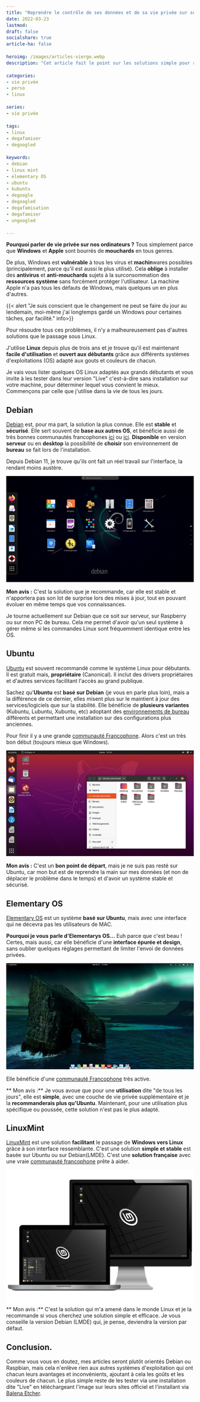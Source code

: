 ```yaml
---
title: "Reprendre le contrôle de ses données et de sa vie privée sur son ordinateurs"
date: 2022-03-23
lastmod: 
draft: false
socialshare: true
article-ha: false

heroimg: /images/articles-vierge.webp
description: "Cet article fait le point sur les solutions simple pour reprendre le contrôle de sa vie privée sur son ordinateur en vous listant les distributions Linux simple et accessible aux débutants."

categories:
- vie privée
- perso
- linux

series:
- vie privée
  
tags:
- linux
- degafamiser
- degoogled

keywords:
- debian
- linux mint
- elementary OS
- ubuntu
- kubuntu
- degoogle
- degoogled
- degafamisation
- degafamiser
- ungoogled

---
```


**Pourquoi parler de vie privée sur nos ordinateurs ?**
Tous simplement parce que **Windows** et **Apple** sont bourrés de **mouchards** en tous genres.

De plus, Windows est **vulnérable** à tous les virus et **machin**wares possibles (principalement, parce qu'il est aussi le plus utilisé). Cela **oblige** à installer des **antivirus** et **anti-mouchards** sujets à la surconsommation des **ressources système** sans forcément protéger l'utilisateur.
La machine Apple n'a pas tous les défauts de Windows, mais quelques un en plus d'autres.

{{< alert "Je suis conscient que le changement ne peut se faire du jour au lendemain, moi-même j'ai longtemps gardé un Windows pour certaines tâches, par facilité." info>}}

Pour résoudre tous ces problèmes, il n'y a malheureusement pas d'autres solutions que le passage sous Linux.

J'utilise **Linux** depuis plus de trois ans et je trouve qu'il est maintenant **facile d'utilisation** et **ouvert aux débutants** grâce aux différents systèmes d'exploitations (OS) adapté aux gouts et couleurs de chacun.

Je vais vous lister quelques OS Linux adaptés aux grands débutants et vous invite à les tester dans leur version "Live" c'est-à-dire sans installation sur votre machine, pour déterminer lequel vous convient le mieux.
Commençons par celle que j'utilise dans la vie de tous les jours.

## Debian
[Debian](https://www.debian.org/index.fr.html) est, pour ma part, la solution la plus connue. Elle est **stable** et **sécurisé**.
Elle sert souvent de **base aux autres OS**, et bénéficie aussi de très 
bonnes communautés francophones [ici](https://debian-facile.org/) ou 
[ici](https://france.debian.net/).
**Disponible** en version **serveur** ou en **desktop** la possibilité 
de **choisir** son environnement de **bureau** se fait lors de 
l'installation.

Depuis Debian 11, je trouve qu'ils ont fait un réel travail sur 
l'interface, la rendant moins austère.

![Interface Debian](img/debian.png)

**Mon avis :**
C'est la solution que je recommande, car elle est stable et n'apportera pas son lot de surprise lors des mises à jour, tout en pouvant évoluer en même temps que vos connaissances.

Je tourne actuellement sur Debian que ce soit sur serveur, sur Raspberry ou sur mon PC de bureau. Cela me permet d'avoir qu'un seul système à gérer même si les commandes Linux sont fréquemment identique entre les OS.

## Ubuntu
[Ubuntu](https://ubuntu.com/) est souvent recommandé comme le système Linux pour débutants. Il est gratuit mais, **propriétaire** (Canonical). 
Il inclut des drivers propriétaires et d'autres services facilitant l'accès au grand publique.

Sachez qu'**Ubuntu** est **basé sur Debian** (je vous en parle plus loin), mais a la différence de ce dernier, elles misent plus sur le maintient à jour des services/logiciels que sur la stabilité.
Elle bénéficie de **plusieurs variantes** (Kubuntu, Lubuntu, Xubuntu, etc) adoptant des [environnements de bureau](https://doc.ubuntu-fr.org/environnements) différents et permettant une installation sur des configurations plus anciennes.

Pour finir il y a une grande [communauté Francophone](https://www.ubuntu-fr.org/). Alors c'est un très bon début (toujours mieux que Windows).

![Interface Ubuntu Gnome](img/ubuntu.png)

**Mon avis :** 
C'est un **bon point de départ**, mais je ne suis pas resté sur Ubuntu, car mon but est de reprendre la main sur mes données (et non de déplacer le problème dans le temps) et d'avoir un système stable et sécurisé.

## Elementary OS
[Elementary OS](https://elementary.io/) est un système **basé sur Ubuntu**, mais avec une interface qui ne décevra pas les utilisateurs de MAC.

**Pourquoi je vous parle d'Elementarys OS...** Euh parce que c'est beau !
Certes, mais aussi, car elle bénéficie d'une **interface épurée et design**, sans oublier quelques réglages permettant de limiter l'envoi de données privées. 

![Interface Elementary OS](img/elementary.jpg)

Elle bénéficie d'une [communauté Francophone](https://www.elementaryos-fr.org/) très active.

** Mon avis :** 
Je vous avoue que pour une **utilisation** dite "de tous les jours", elle est **simple**, avec une couche de vie privée supplémentaire et je la **recommanderais plus qu'Ubuntu**.
Maintenant, pour une utilisation plus spécifique ou poussée, cette solution n'est pas le plus adapté.

## LinuxMint
[LinuxMint](https://linuxmint.com/) est une solution **facilitant** le passage de **Windows vers Linux** grâce à son interface ressemblante. 
C'est une solution **simple et stable** est basée sur Ubuntu ou sur Debian(LMDE). C'est une **solution française** avec une vraie [communauté francophone](https://forum-francophone-linuxmint.fr/) prête à aider.

![Interface LinuxMint](img/linuxmint.png)
** Mon avis :** 
C'est la solution qui m'a amené dans le monde Linux et je la recommande si vous cherchez une solution simple et efficace. Je vous conseille la version Debian (LMDE) qui, je pense, deviendra la version par défaut.

## Conclusion.
Comme vous vous en doutez, mes articles seront plutôt orientés Debian ou Raspbian, mais cela n'enlève rien aux autres systèmes d'exploitation qui ont chacun leurs avantages et inconvénients, ajoutant à cela les goûts et les couleurs de chacun.
Le plus simple reste de les tester via une installation dite "Live" en téléchargeant l'image sur leurs sites officiel et l'installant via [Balena Etcher](../balena_etcher/).